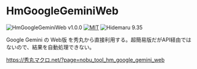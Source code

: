 # HmGoogleGeminiWeb

![HmGoogleGeminiWeb v1.0.0](https://img.shields.io/badge/HmGoogleGeminiWeb-v1.0.0-6479ff.svg)
[![MIT](https://img.shields.io/badge/license-MIT-blue.svg?style=flat)](LICENSE)
![Hidemaru 9.35](https://img.shields.io/badge/Hidemaru-v9.35-6479ff.svg)

Google Gemini の Web版 を秀丸から直接利用する。超簡易版だがAPI経由ではないので、結果を自動処理できない。

https://秀丸マクロ.net/?page=nobu_tool_hm_google_gemini_web
